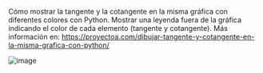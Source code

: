 Cómo mostrar la tangente y la cotangente en la misma gráfica con diferentes colores con Python. Mostrar una leyenda fuera de la gráfica indicando el color de cada elemento (tangente y cotangente). Más información en: https://proyectoa.com/dibujar-tangente-y-cotangente-en-la-misma-grafica-con-python/

![image](https://github.com/user-attachments/assets/97cca00e-e2ab-40b6-9cae-755c061e0b70)
